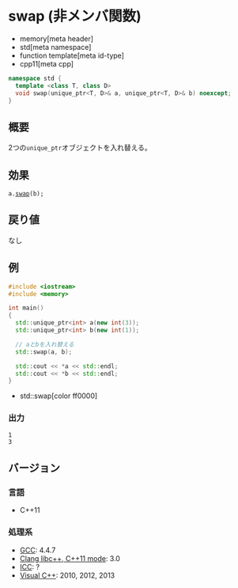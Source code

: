 # swap (非メンバ関数)
* memory[meta header]
* std[meta namespace]
* function template[meta id-type]
* cpp11[meta cpp]

```cpp
namespace std {
  template <class T, class D>
  void swap(unique_ptr<T, D>& a, unique_ptr<T, D>& b) noexcept;
}
```

## 概要
2つの`unique_ptr`オブジェクトを入れ替える。


## 効果
`a.`[`swap`](swap.md)`(b);`


## 戻り値
なし


## 例
```cpp example
#include <iostream>
#include <memory>

int main()
{
  std::unique_ptr<int> a(new int(3));
  std::unique_ptr<int> b(new int(1));

  // aとbを入れ替える
  std::swap(a, b);

  std::cout << *a << std::endl;
  std::cout << *b << std::endl;
}
```
* std::swap[color ff0000]

### 出力
```
1
3
```

## バージョン
### 言語
- C++11

### 処理系
- [GCC](/implementation.md#gcc): 4.4.7
- [Clang libc++, C++11 mode](/implementation.md#clang): 3.0
- [ICC](/implementation.md#icc): ?
- [Visual C++](/implementation.md#visual_cpp): 2010, 2012, 2013
